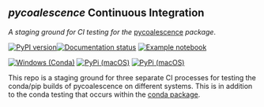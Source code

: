 ## *pycoalescence* Continuous Integration

*A staging ground for CI testing for the* [pycoalescence](https://pycoalescence.readthedocs.io) *package*. 



[![PyPI version](https://badge.fury.io/py/pycoalescence.svg)](https://badge.fury.io/py/pycoalescence)[![Documentation status](https://readthedocs.org/projects/pycoalescence/badge/)](https://pycoalescence.readthedocs.io)  [![Example notebook](https://mybinder.org/badge.svg)](https://mybinder.org/v2/gh/thompsonsed/pycoalescence_examples/master) 


[![Windows (Conda)](https://img.shields.io/appveyor/ci/conda-forge/pycoalescence-feedstock/master.svg?label=Windows)](https://ci.appveyor.com/project/conda-forge/pycoalescence-feedstock/branch/master)
[![PyPi (macOS)](https://img.shields.io/travis/pycoalescence/pycoalescence-ci/master.svg?label=macOS&logo=travis)](https://travis-ci.org/pycoalescence/pycoalescence-ci)
[![PyPi (macOS)](https://img.shields.io/circleci/project/bitbucket/thompsonsed/pycoalescence.svg?label=Linux&logo=circleci)](https://circleci.com/bb/thompsonsed/pycoalescence)

This repo is a staging ground for three separate CI processes for testing the conda/pip builds of pycoalescence on 
different systems. This is in addition to the conda testing that occurs within the 
[conda package](https://github.com/conda-forge/pycoalescence-feedstock).

[comment]: # (build number: 7)
